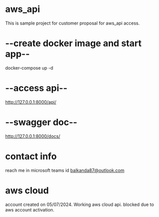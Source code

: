 # aws_api
This is sample project for customer proposal for aws_api access.

# --create docker image and start app-- 
docker-compose up -d

# --access api-- 
http://127.0.0.1:8000/api/

# --swagger doc--
http://127.0.0.1:8000/docs/

# contact info
reach me in microsoft teams id balkanda87@outlook.com

# aws cloud 
account created on 05/07/2024. Working aws cloud api. blocked due to aws account activation.
